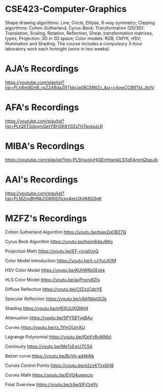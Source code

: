 # CSE423-Computer-Graphics

Shape drawing algorithms: Line, Circle, Ellipse, 8-way symmetry; Clipping algorithms: Cohen-Sutherland, Cyrus-Beck; Transformation (2D/3D): Translation, Scaling, Rotation, Reflection, Shear, transformation matrices, types; Projection: 3D in 2D space; Color models: RGB, CMYK, HSV; Illumination and Shading. The course includes a compulsory 3-hour laboratory work each fortnight (once in two weeks).


# AJA’s Recordings
https://youtube.com/playlist?list=PLhRm8DnB_rpZ2ABdaZRTbbUa08CMRIZx_&si=c4owCCBRTkLJlb1V

# AFA's Recordings
https://youtube.com/playlist?list=PLtQXTSdoymQetY8HSK6Y0ZsTH7avkozLR

# MIBA's Recordings
https://youtube.com/playlist?list=PL5IrayslvHiGEnHoenkLSTqEAmmQtaoJb

# AAI's Recordings
https://youtube.com/playlist?list=PLMZnvBHNk2GWK8i1lcxx4exUXjtK8QSgK

# MZFZ's Recordings 
Cohen Sutherland Algorithm https://youtu.be/tgex2qOB27Q

Cyrus Beck Algorithm https://youtu.be/hqjm6dgJ8Kg

Projection Math https://youtu.be/EF-rzvqtUyQ

Color Model Introduction https://youtu.be/t-czYuLjtOM

HSV Color Model https://youtu.be/KUhWfbGExkk

HLS Color Model https://youtu.be/avProcv8Zls

Diffuse Reflection https://youtu.be/CfZicjCdqYE

Specular Reflection https://youtu.be/y8A1NIp052k

Shading https://youtu.be/nf6XUUXQNH4

Attenuation https://youtu.be/5PY58TveBAo

Curves https://youtu.be/rz_1YmOUmXU

Lagrange Polynomial https://youtu.be/f0pYvRyMMoI

Continuity https://youtu.be/MeToEwU7C5A

Bézier curve https://youtu.be/BvVk-ad4bNk

Curves Control Points https://youtu.be/p2zvKTxxGH8

Curves Math https://youtu.be/EVQ4uqercio

Final Overview https://youtu.be/zAwSIFjOmYc


